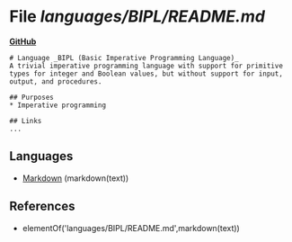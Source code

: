 # File _languages/BIPL/README.md_
**[GitHub](https://github.com/softlang/yas/blob/master/languages/BIPL/README.md)**
```
# Language _BIPL (Basic Imperative Programming Language)_
A trivial imperative programming language with support for primitive types for integer and Boolean values, but without support for input, output, and procedures.

## Purposes
* Imperative programming

## Links
...
```

## Languages
* [Markdown](../languages/Markdown.md) (markdown(text))

## References
* elementOf('languages/BIPL/README.md',markdown(text))
